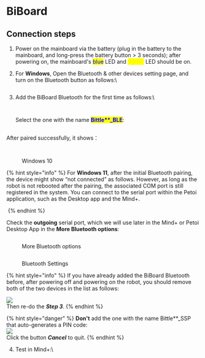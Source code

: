 # BiBoard

## Connection steps

1. Power on the mainboard via the battery (plug in the battery to the mainboard, and long-press the battery button > 3 seconds); after powering on, the mainboard's <mark style="color:blue;">blue</mark> LED and <mark style="color:yellow;">yellow</mark> LED should be on.
2.  For **Windows**, Open the Bluetooth & other devices  setting page, and turn on the Bluetooth button as follows:\


    <figure><img src="../.gitbook/assets/image (502).png" alt=""><figcaption></figcaption></figure>
3.  Add the BiBoard Bluetooth for the first time as follows:\


    <figure><img src="../.gitbook/assets/image (503).png" alt=""><figcaption></figcaption></figure>

    <figure><img src="../.gitbook/assets/image (504).png" alt=""><figcaption></figcaption></figure>

    Select the one with the name <mark style="color:blue;">**Bittle\*\*\_BLE**</mark>:

<figure><img src="../.gitbook/assets/image (505).png" alt=""><figcaption></figcaption></figure>

After paired successfully, it shows：

<figure><img src="../.gitbook/assets/image (506).png" alt=""><figcaption></figcaption></figure>

<figure><img src="../.gitbook/assets/image (507).png" alt=""><figcaption><p>Windows 10</p></figcaption></figure>

{% hint style="info" %}
For **Windows 11**, after the initial Bluetooth pairing, the device might show “not connected” as follows. However, as long as the robot is not rebooted after the pairing, the associated COM port is still registered in the system. You can connect to the serial port within the Petoi application, such as the Desktop app and the Mind+.

<img src="../.gitbook/assets/not_connected.png" alt="" data-size="original">
{% endhint %}

Check the **outgoing** serial port, which we will use later in the Mind+ or Petoi Desktop App in the **More Bluetooth options**:

<figure><img src="../.gitbook/assets/image (508).png" alt=""><figcaption><p>More Bluetooth options</p></figcaption></figure>

<figure><img src="../.gitbook/assets/image (509).png" alt=""><figcaption><p>Bluetooth Settings</p></figcaption></figure>

{% hint style="info" %}
If you have already added the BiBoard Bluetooth before, after powering off and powering on the robot, you should remove both of the two devices in the list as follows:

![](<../.gitbook/assets/image (511).png>)\
Then re-do the _**Step 3**_.
{% endhint %}

{% hint style="danger" %}
**Don't** add the one with the name Bittle\*\*\_SSP that auto-generates a PIN code:\
![](<../.gitbook/assets/image (512).png>)\
Click the button _**Cancel**_ to quit.
{% endhint %}

4.  Test in Mind+:\


    <figure><img src="../.gitbook/assets/image (510).png" alt=""><figcaption></figcaption></figure>
